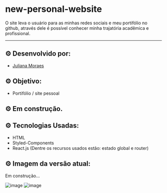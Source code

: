 # new-personal-website

O site leva o usuário para as minhas redes sociais e meu portifólio no github, através dele é possível conhecer minha trajatória acadêmica e profissional.

<hr/>

## ⚙️ Desenvolvido por: 
- [Juliana Moraes](https://github.com/jhmoraes)

## ⚙️ Objetivo:
- Portifólio / site pessoal

## ⚙️ Em construção.

## ⚙️ Tecnologias Usadas:
- HTML
- Styled-Components
- React.js (Dentre os recursos usados estão: estado global e router)


## ⚙️ Imagem da versão atual:
Em construção...

![image](https://user-images.githubusercontent.com/56547690/176331556-756003d6-713b-4d15-9e5a-88ba437710fb.png)
![image](https://user-images.githubusercontent.com/56547690/176330614-df5bd06b-01e2-4967-9e75-af276346b290.png)




